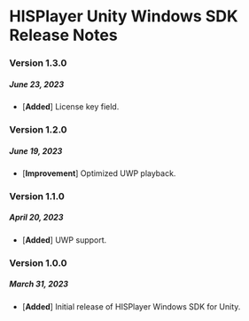 # HISPlayer Unity Windows SDK Release Notes
### Version 1.3.0
##### June 23, 2023
- [**Added**] License key field.

### Version 1.2.0
##### June 19, 2023
- [**Improvement**] Optimized UWP playback.

### Version 1.1.0
##### April 20, 2023
- [**Added**] UWP support.

### Version 1.0.0
##### March 31, 2023
- [**Added**] Initial release of HISPlayer Windows SDK for Unity.

